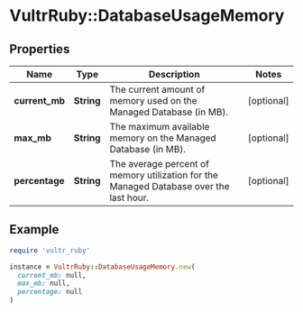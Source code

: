 # VultrRuby::DatabaseUsageMemory

## Properties

| Name | Type | Description | Notes |
| ---- | ---- | ----------- | ----- |
| **current_mb** | **String** | The current amount of memory used on the Managed Database (in MB). | [optional] |
| **max_mb** | **String** | The maximum available memory on the Managed Database (in MB). | [optional] |
| **percentage** | **String** | The average percent of memory utilization for the Managed Database over the last hour. | [optional] |

## Example

```ruby
require 'vultr_ruby'

instance = VultrRuby::DatabaseUsageMemory.new(
  current_mb: null,
  max_mb: null,
  percentage: null
)
```

